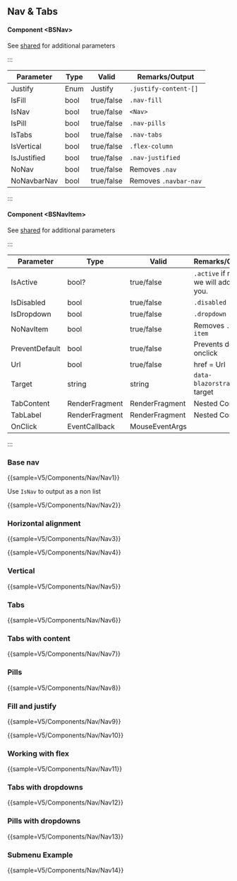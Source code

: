 ﻿## Nav & Tabs
#### Component \<BSNav\>
See [shared](layout/shared) for additional parameters

:::

| Parameter   | Type | Valid      | Remarks/Output        | 
|-------------|------|------------|-----------------------|
| Justify     | Enum | Justify    | `.justify-content-[]` | {.table-striped}
| IsFill      | bool | true/false | `.nav-fill`           | 
| IsNav       | bool | true/false | `<Nav>`               |
| IsPill      | bool | true/false | `.nav-pills`          |
| IsTabs      | bool | true/false | `.nav-tabs`           |
| IsVertical  | bool | true/false | `.flex-column`        |
| IsJustified | bool | true/false | `.nav-justified`      |
| NoNav       | bool | true/false | Removes `.nav`        |
| NoNavbarNav | bool | true/false | Removes `.navbar-nav` |

:::

#### Component \<BSNavItem\>
See [shared](layout/shared) for additional parameters

:::

| Parameter      | Type           | Valid          | Remarks/Output                               | 
|----------------|----------------|----------------|----------------------------------------------|
| IsActive       | bool?          | true/false     | `.active` if not set we will add it for you. | {.table-striped}
| IsDisabled     | bool           | true/false     | `.disabled`                                  |
| IsDropdown     | bool           | true/false     | `.dropdown`                                  |
| NoNavItem      | bool           | true/false     | Removes `.nav-item`                          |
| PreventDefault | bool           | true/false     | Prevents default onclick                     |
| Url            | bool           | true/false     | href = Url                                   |
| Target         | string         | string         | `data-blazorstrap` of target                 |
| TabContent     | RenderFragment | RenderFragment | Nested Content                               |
| TabLabel       | RenderFragment | RenderFragment | Nested Content                               |
| OnClick        | EventCallback  | MouseEventArgs |                                              |

:::

### Base nav

{{sample=V5/Components/Nav/Nav1}}

Use `IsNav` to output as a non list

{{sample=V5/Components/Nav/Nav2}}

### Horizontal alignment

{{sample=V5/Components/Nav/Nav3}}

{{sample=V5/Components/Nav/Nav4}}

### Vertical

{{sample=V5/Components/Nav/Nav5}}

### Tabs

{{sample=V5/Components/Nav/Nav6}}

### Tabs with content

{{sample=V5/Components/Nav/Nav7}}

### Pills

{{sample=V5/Components/Nav/Nav8}}

### Fill and justify

{{sample=V5/Components/Nav/Nav9}}

{{sample=V5/Components/Nav/Nav10}}

### Working with flex

{{sample=V5/Components/Nav/Nav11}}

### Tabs with dropdowns

{{sample=V5/Components/Nav/Nav12}}

### Pills with dropdowns

{{sample=V5/Components/Nav/Nav13}}

### Submenu Example

{{sample=V5/Components/Nav/Nav14}}